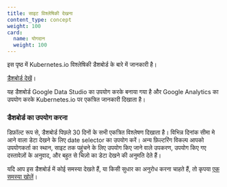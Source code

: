 ```yaml
---
title: साइट विश्लेषिकी देखना
content_type: concept
weight: 100
card:
  name: योगदान
  weight: 100
---
```


<!-- overview -->

इस पृष्ठ में Kubernetes.io विश्लेषिकी डैशबोर्ड के बारे में जानकारी है।


<!-- body -->

[डैशबोर्ड देखें](https://datastudio.google.com/reporting/fede2672-b2fd-402a-91d2-7473bdb10f04)।

यह डैशबोर्ड Google Data Studio का उपयोग करके बनाया गया है और Google Analytics का उपयोग करके Kubernetes.io पर एकत्रित जानकारी दिखाता है।

### डैशबोर्ड का उपयोग करना

डिफ़ॉल्ट रूप से, डैशबोर्ड पिछले 30 दिनों के सभी एकत्रित विश्लेषण दिखाता है। विभिन्न दिनांक सीमा मे आने वाला डेटा देखने के लिए date selector का उपयोग करें। अन्य फ़िल्टरिंग विकल्प आपको उपयोगकर्ता का स्थान, साइट तक पहुंचने के लिए उपयोग किए जाने वाले उपकरण, उपयोग किए गए दस्तावेज़ों के अनुवाद, और बहुत से चिज़ो का डेटा देखने की अनुमति देते हैं।

 यदि आप इस डैशबोर्ड में कोई समस्या देखते हैं, या किसी सुधार का अनुरोध करना चाहते हैं, तो कृपया [एक समस्या खोलें](https://github.com/kubernetes/website/issues/new/choose)।
